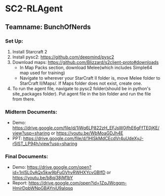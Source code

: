 # SC2-RLAgent
## Teamname: BunchOfNerds
### Set Up:
1. Install Starcraft 2
2. Install pysc2: https://github.com/deepmind/pysc2
3. Download maps: https://github.com/Blizzard/s2client-proto#downloads
    - In Map Packs section, download Melee(which includes Simple64 map used for training)
    - Navigate to wherever your StarCraft II folder is, move Melee folder to StarCraft II/Maps/. If Maps folder does not exist, create one.
4. To run the agent file, navigate to pysc2 folder(should be in python's site_packages folder). Put agent file in the bin folder and run the file from there. 

### Midterm Documents:
- Demo: https://drive.google.com/file/d/1iWq6LP822zH_EFJsW0jfhE6gFfTE0jKE/view?usp=sharing or https://youtu.be/WbMoaGDJh4E
- PPT: https://drive.google.com/file/d/1HISkMdCEcdVr4uUdeXyJ-r5lST_LP94h/view?usp=sharing

### Final Documents:
- Demo: https://drive.google.com/open?id=1nlSL0vAQx5kw9bFuGVhvRWHXYcvGBIfD or https://youtu.be/b8qj38jM1bY
- Report: https://drive.google.com/open?id=1ZqJWcgqm-HmirDpbWNpGBAYnjU9aIqsq
